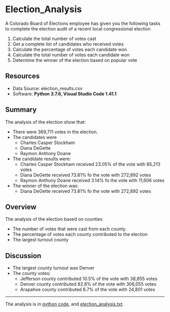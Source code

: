 # Election_Analysis

A Colorado Board of Elections employee has given you the following tasks to complete the election audit of a recent local congressional election

1. Calculate the total number of votes cast
2. Get a complete list of candidates who received votes
3. Calculate the percentage of votes each candidate won
4. Calculate the total number of votes each candidate won 
5. Determine the winner of the election based on popular vote

## Resources
- Data Source: election_results.csv
- Software: **Python 3.7.6, Visual Studio Code 1.41.1**

## Summary
The analysis of the election show that:
- There were 369,711 votes in the election.
- The candidates were
  - Charles Casper Stockham
  - Diana DeGette
  - Raymon Anthony Doane
- The candidate results were:
  - Charles Casper Stockham received 23.05% of the vote with 85,213 votes
  - Diana DeGette received 73.81% fo the vote with 272,892 votes
  - Raymon Anthony Doane received 3.14% fo the vote with 11,606 votes
- The winner of the election was:
  - Diana DeGette received 73.81% fo the vote with 272,892 votes

## Overview
The analysis of the election based on counties
  - The number of votes that were cast from each county 
  - The percentage of votes each county contributed to the election
  - The largest turnout county
  
## Discussion
- The largest county turnout was Denver
- The county votes:
  - Jefferson county contributed 10.5% of the vote with 38,855 votes
  - Denver county contributed 82.8% of the vote with 306,055 votes
  - Arapahoe county contributed 6.7% of the vote with 24,801 votes

---
The analysis is in [python code](https://github.com/plin2204/Election_Analysis/blob/master/PyPoll_Challenge.py), and [election_analysis.txt](https://github.com/plin2204/Election_Analysis/blob/master/election_analysis.txt).
